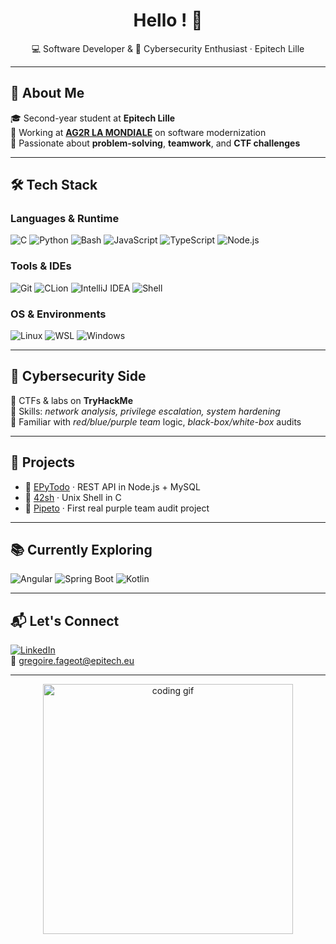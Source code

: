 <h1 align="center">Hello ! 🙂 </h1>
<p align="center">💻 Software Developer & 🔐 Cybersecurity Enthusiast · Epitech Lille</p>

---

## 🚀 About Me

🎓 Second-year student at **Epitech Lille**  
💼 Working at **[AG2R LA MONDIALE](https://www.ag2rlamondiale.fr/)** on software modernization  
🧠 Passionate about **problem-solving**, **teamwork**, and **CTF challenges**

---

## 🛠️ Tech Stack

### Languages & Runtime
![C](https://img.shields.io/badge/C-00599C?style=flat&logo=c&logoColor=white)
![Python](https://img.shields.io/badge/Python-3776AB?style=flat&logo=python&logoColor=white)
![Bash](https://img.shields.io/badge/Bash-121011?style=flat&logo=gnubash&logoColor=white)
![JavaScript](https://img.shields.io/badge/JS-F7DF1E?style=flat&logo=javascript&logoColor=black)
![TypeScript](https://img.shields.io/badge/TS-3178C6?style=flat&logo=typescript&logoColor=white)
![Node.js](https://img.shields.io/badge/Node.js-339933?style=flat&logo=node.js&logoColor=white)

### Tools & IDEs  
![Git](https://img.shields.io/badge/Git-F05032?style=flat&logo=git&logoColor=white)
![CLion](https://img.shields.io/badge/CLion-000000?style=flat&logo=clion&logoColor=white)
![IntelliJ IDEA](https://img.shields.io/badge/IntelliJ-000000?style=flat&logo=intellijidea&logoColor=white)
![Shell](https://img.shields.io/badge/Shell-4EAA25?style=flat&logo=gnu-bash&logoColor=white)

### OS & Environments  
![Linux](https://img.shields.io/badge/Linux-FCC624?style=flat&logo=linux&logoColor=black)
![WSL](https://img.shields.io/badge/WSL-008080?style=flat)
![Windows](https://img.shields.io/badge/Windows-0078D6?style=flat&logo=windows&logoColor=white)

---

## 🔐 Cybersecurity Side

🎯 CTFs & labs on **TryHackMe**  
🔎 Skills: *network analysis, privilege escalation, system hardening*  
🧠 Familiar with *red/blue/purple team* logic, *black-box/white-box* audits

---

## 📁 Projects

- 📌 [EPyTodo](https://github.com/graigware/EPyTodo-Project) · REST API in Node.js + MySQL  
- 🐚 [42sh](https://github.com/graigware/42sh-Project) · Unix Shell in C  
- 👾 [Pipeto](https://github.com/graigware/Pipeto-Project) · First real purple team audit project

---

## 📚 Currently Exploring

![Angular](https://img.shields.io/badge/Angular-DD0031?style=flat&logo=angular&logoColor=white)
![Spring Boot](https://img.shields.io/badge/Spring_Boot-6DB33F?style=flat&logo=spring-boot&logoColor=white)
![Kotlin](https://img.shields.io/badge/Kotlin-0095D5?style=flat&logo=kotlin&logoColor=white)

---

## 📬 Let's Connect

[![LinkedIn](https://img.shields.io/badge/LinkedIn-blue?style=flat&logo=linkedin&logoColor=white)](https://www.linkedin.com/in/gregoire-fageot)
<br>
📧 gregoire.fageot@epitech.eu

---

<p align="center">
  <img src="https://media.giphy.com/media/qgQUggAC3Pfv687qPC/giphy.gif" width="400px" alt="coding gif">
</p>
